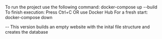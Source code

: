 To run the project use the following command: docker-compose up --build
To finish execution: Press Ctrl+C OR use Docker Hub
For a fresh start: docker-compose down

-- This version builds an empty website with the inital file structure and creates the database


